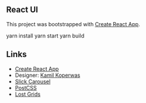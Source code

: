 ## React UI

This project was bootstrapped with [Create React App](https://github.com/facebookincubator/create-react-app).

yarn install
yarn start
yarn build

## Links
+ [Create React App](https://github.com/facebookincubator/create-react-app)
+ Designer: [Kamil Koperwas](https://www.behance.net/gallery/24795883/Free-UI-KIT-based-on-bootrstrap)
+ [Slick Carousel](http://kenwheeler.github.io/slick/)
+ [PostCSS](http://postcss.org)
+ [Lost Grids](http://lostgrid.org)
